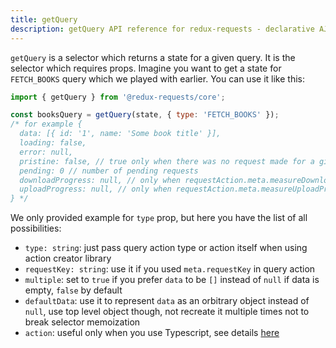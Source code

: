```yaml
---
title: getQuery
description: getQuery API reference for redux-requests - declarative AJAX requests and automatic network state management for single-page applications
---
```


`getQuery` is a selector which returns a state for a given query. It is the selector which requires props.
Imagine you want to get a state for `FETCH_BOOKS` query which we played with earlier. You can use it like this:

```js
import { getQuery } from '@redux-requests/core';

const booksQuery = getQuery(state, { type: 'FETCH_BOOKS' });
/* for example {
  data: [{ id: '1', name: 'Some book title' }],
  loading: false,
  error: null,
  pristine: false, // true only when there was no request made for a give type
  pending: 0 // number of pending requests
  downloadProgress: null, // only when requestAction.meta.measureDownloadProgress is true
  uploadProgress: null, // only when requestAction.meta.measureUploadProgress is true
} */
```

We only provided example for `type` prop, but here you have the list of all possibilities:

- `type: string`: just pass query action type or action itself when using action creator library
- `requestKey: string`: use it if you used `meta.requestKey` in query action
- `multiple`: set to `true` if you prefer `data` to be `[]` instead of `null` if data is empty, `false` by default
- `defaultData`: use it to represent `data` as an orbitrary object instead of `null`, use top level object though,
  not recreate it multiple times not to break selector memoization
- `action`: useful only when you use Typescript, see details [here](/docs/guides/usage-with-typescript#automatic-data-inference)
